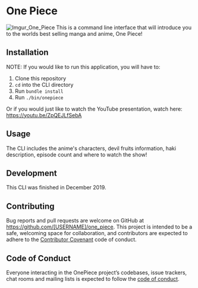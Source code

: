 # One Piece
![Imgur_One_Piece](https://i.imgur.com/njfm5wA.jpg)
This is a command line interface that will introduce you to the worlds best selling manga and anime, One Piece!

## Installation
NOTE: If you would like to run this application, you will have to:

1. Clone this repository 
2. `cd` into the CLI directory
3. Run `bundle install`
4. Run `./bin/onepiece`

Or if you would just like to watch the YouTube presentation, watch here: https://youtu.be/ZpQEJLfSebA
<!-- Add this line to your application's Gemfile:

```ruby
gem 'one_piece'
```

And then execute:

    $ bundle

Or install it yourself as:

    $ gem install one_piece -->

## Usage

The CLI includes the anime's characters, devil fruits information, haki description, episode count and where to watch the show!

## Development
This CLI was finished in December 2019.
<!-- After checking out the repo, run `bin/setup` to install dependencies. You can also run `bin/console` for an interactive prompt that will allow you to experiment.

To install this gem onto your local machine, run `bundle exec rake install`. To release a new version, update the version number in `version.rb`, and then run `bundle exec rake release`, which will create a git tag for the version, push git commits and tags, and push the `.gem` file to [rubygems.org](https://rubygems.org). -->

## Contributing

Bug reports and pull requests are welcome on GitHub at https://github.com/[USERNAME]/one_piece. This project is intended to be a safe, welcoming space for collaboration, and contributors are expected to adhere to the [Contributor Covenant](http://contributor-covenant.org) code of conduct.

## Code of Conduct

Everyone interacting in the OnePiece project’s codebases, issue trackers, chat rooms and mailing lists is expected to follow the [code of conduct](https://github.com/[USERNAME]/one_piece/blob/master/CODE_OF_CONDUCT.md).
